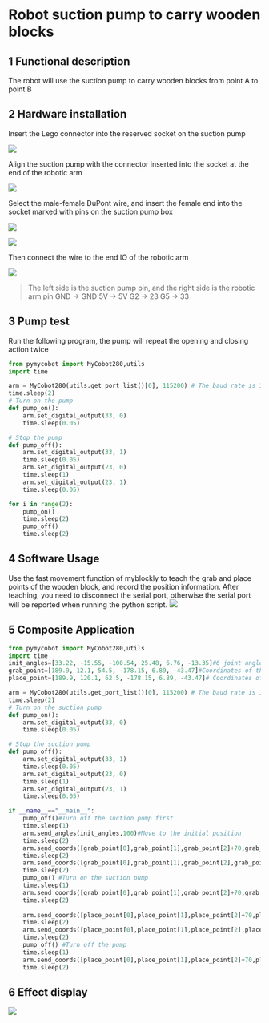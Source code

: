# Robot suction pump to carry wooden blocks

## 1 Functional description
The robot will use the suction pump to carry wooden blocks from point A to point B

## 2 Hardware installation
Insert the Lego connector into the reserved socket on the suction pump

![](./img/y0.jpg)

Align the suction pump with the connector inserted into the socket at the end of the robotic arm

![](./img/y1.jpg)

Select the male-female DuPont wire, and insert the female end into the socket marked with pins on the suction pump box

![](./img/p2.jpg)

![](./img/p3.jpg)

Then connect the wire to the end IO of the robotic arm

![](./img/AR.jpg)
> The left side is the suction pump pin, and the right side is the robotic arm pin
> GND -> GND
> 5V -> 5V
> G2 -> 23
> G5 -> 33

## 3 Pump test
Run the following program, the pump will repeat the opening and closing action twice
```python
from pymycobot import MyCobot280,utils
import time

arm = MyCobot280(utils.get_port_list()[0], 115200) # The baud rate is 115200 by default, and some boards are 1000000, please modify it according to the actual situation
time.sleep(2)
# Turn on the pump
def pump_on():
    arm.set_digital_output(33, 0)
    time.sleep(0.05)

# Stop the pump
def pump_off():
    arm.set_digital_output(33, 1)
    time.sleep(0.05)
    arm.set_digital_output(23, 0)
    time.sleep(1)
    arm.set_digital_output(23, 1)
    time.sleep(0.05)

for i in range(2):
    pump_on()
    time.sleep(2)
    pump_off()
    time.sleep(2)
```

## 4 Software Usage
Use the fast movement function of myblockly to teach the grab and place points of the wooden block, and record the position information. After teaching, you need to disconnect the serial port, otherwise the serial port will be reported when running the python script.
![](./img/blockly.png)

## 5 Composite Application
```python
from pymycobot import MyCobot280,utils
import time
init_angles=[33.22, -15.55, -100.54, 25.48, 6.76, -13.35]#6 joint angles at the initial position
grab_point=[189.9, 12.1, 54.5, -178.15, 6.89, -43.47]#Coordinates of the grab point
place_point=[189.9, 120.1, 62.5, -178.15, 6.89, -43.47]# Coordinates of the placement point

arm = MyCobot280(utils.get_port_list()[0], 115200) # The baud rate is 115200 by default, and some boards are 1000000, please modify it according to the actual situation
time.sleep(2)
# Turn on the suction pump
def pump_on():
    arm.set_digital_output(33, 0)
    time.sleep(0.05)

# Stop the suction pump
def pump_off():
    arm.set_digital_output(33, 1)
    time.sleep(0.05)
    arm.set_digital_output(23, 0)
    time.sleep(1)
    arm.set_digital_output(23, 1)
    time.sleep(0.05)

if __name__=="__main__":
    pump_off()#Turn off the suction pump first
    time.sleep(1)
    arm.send_angles(init_angles,100)#Move to the initial position
    time.sleep(2)
    arm.send_coords([grab_point[0],grab_point[1],grab_point[2]+70,grab_point[3],grab_point[4],grab_point[5]],100,1)#Move to 70mm above the grab point
    time.sleep(2)
    arm.send_coords([grab_point[0],grab_point[1],grab_point[2],grab_point[3],grab_point[4],grab_point[5]],100,1)#Move to the grab point
    time.sleep(2)
    pump_on() #Turn on the suction pump
    time.sleep(1)
    arm.send_coords([grab_point[0],grab_point[1],grab_point[2]+70,grab_point[3],grab_point[4],grab_point[5]],100,1)#Move to 70mm above the grab point
    time.sleep(2)
    
    arm.send_coords([place_point[0],place_point[1],place_point[2]+70,place_point[3],place_point[4],place_point[5]],100,1)#Move to 70mm above the placement point
    time.sleep(2)
    arm.send_coords([place_point[0],place_point[1],place_point[2],place_point[3],place_point[4],place_point[5]],100,1)#Move to the placement point
    time.sleep(2)
    pump_off() #Turn off the pump
    time.sleep(1)
    arm.send_coords([place_point[0],place_point[1],place_point[2]+70,place_point[3],place_point[4],place_point[5]],100,1)#Move to 70mm above the placement point
    time.sleep(2)

```
## 6 Effect display
![](./img/arduino_pump.gif)